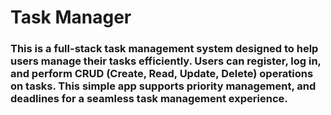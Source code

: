 # Task Manager

### This is a full-stack task management system designed to help users manage their tasks efficiently. Users can register, log in, and perform CRUD (Create, Read, Update, Delete) operations on tasks. This simple app supports priority management, and deadlines for a seamless task management experience.


